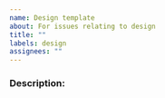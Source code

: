 ```yaml
---
name: Design template
about: For issues relating to design
title: ""
labels: design
assignees: ""
---
```


### Description:
